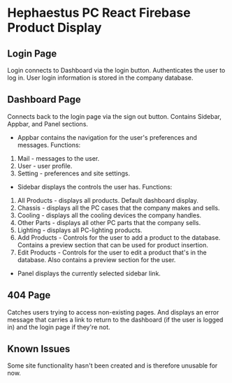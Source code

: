 # Hephaestus PC React Firebase Product Display

## Login Page
Login connects to Dashboard via the login button. Authenticates the user to log in. User login information is stored in the company database.

## Dashboard Page
Connects back to the login page via the sign out button.
Contains Sidebar, Appbar, and Panel sections.

- Appbar contains the navigation for the user's preferences and messages.
Functions:
1. Mail - messages to the user.
2. User - user profile.
3. Setting - preferences and site settings.

- Sidebar displays the controls the user has.
Functions:
1. All Products - displays all products. Default dashboard display.
2. Chassis - displays all the PC cases that the company makes and sells.
3. Cooling - displays all the cooling devices the company handles.
4. Other Parts - displays all other PC parts that the company sells.
5. Lighting - displays all PC-lighting products.
6. Add Products - Controls for the user to add a product to the database. Contains a preview section that can be used for product insertion.
7. Edit Products - Controls for the user to edit a product that's in the database. Also contains a preview section for the user.

- Panel displays the currently selected sidebar link.

## 404 Page
Catches users trying to access non-existing pages. And displays an error message that carries a link to return to the dashboard (if the user is logged in) and the login page if they're not.

## Known Issues
Some site functionality hasn't been created and is therefore unusable for now.